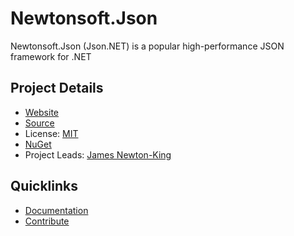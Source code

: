 # Newtonsoft.Json

Newtonsoft.Json (Json.NET) is a popular high-performance JSON framework for .NET

## Project Details

* [Website](https://www.newtonsoft.com/json)
* [Source](https://github.com/JamesNK/Newtonsoft.Json)
* License: [MIT](https://github.com/JamesNK/Newtonsoft.Json/blob/master/LICENSE.md)
* [NuGet](https://www.nuget.org/packages/Newtonsoft.Json/)
* Project Leads: [James Newton-King](https://github.com/JamesNK)

## Quicklinks

* [Documentation](https://www.newtonsoft.com/json/help)
* [Contribute](https://github.com/JamesNK/Newtonsoft.Json/blob/master/CONTRIBUTING.md)
